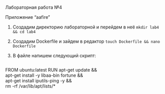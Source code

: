 Лабораторная работа №4

  Приложение “aafire”
  
1. Создадим директорию лабораторной и перейдем в неё
   ``` mkdir lab4 && cd lab4 ```

2. Создадим Dockerfile и зайдем в редактор
   ``` touch Dockerfile && nano Dockerfile ```
   
4. В файле напишем следующий скрипт:
   ```
  FROM ubuntu:latest
  RUN apt-get update && \
      apt-get install -y libaa-bin fortune && \
      apt-get install iputils-ping -y && \
      rm -rf /var/lib/apt/lists/*
   ```
